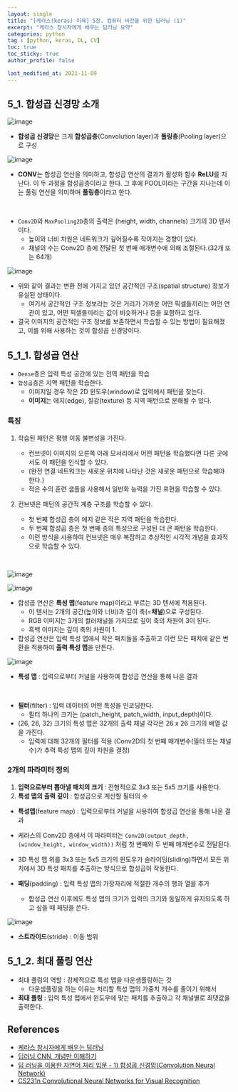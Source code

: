 ```yaml
---
layout: single
title: "[케라스(keras) 이해] 5장. 컴퓨터 비전을 위한 딥러닝 (1)"
excerpt: "케라스 창시자에게 배우는 딥러닝 요약"
categories: python
tag : [python, keras, DL, CV]
toc: true
toc_sticky: true
author_profile: false

last_modified_at: 2021-11-09
---
```


## 5_1. 합성곱 신경망 소개

![image](https://user-images.githubusercontent.com/78655692/140931554-e3da83fa-233e-47bf-8a2d-87fb728a0ef1.jpg)

- **합성곱 신경망**은 크게 **합성곱층**(Convolution layer)과 **풀링층**(Pooling layer)으로 구성

![image](https://user-images.githubusercontent.com/78655692/140943759-ffa78a7e-4d0e-4ba0-b614-abf7285f316a.png)

- **CONV**는 합성곱 연산을 의미하고, 합성곱 연산의 결과가 활성화 함수 **ReLU**를 지난다. 이 두 과정을 합성곱층이라고 한다. 그 후에 POOL이라는 구간을 지나는데 이는 풀링 연산을 의미하며 **풀링층**이라고 한다.

<br/>

- `Conv2D`와 `MaxPooling2D`층의 출력은 (height, width, channels) 크기의 3D 텐서이다.
  - 높이와 너비 차원은 네트워크가 깊어질수록 작아지는 경향이 있다.
  - 채널의 수는 Conv2D 층에 전달된 첫 번째 매개변수에 의해 조절된다.(32개 또는 64개)

![image](https://user-images.githubusercontent.com/78655692/140944365-adcafe9c-6f65-4e49-9944-a3ddecdfa35d.png)

- 위와 같이 결과는 변환 전에 가지고 있던 공간적인 구조(spatial structure) 정보가 유실된 상태이다.
  - 여기서 공간적인 구조 정보라는 것은 거리가 가까운 어떤 픽셀들끼리는 어떤 연관이 있고, 어떤 픽셀들끼리는 값이 비슷하거나 등을 포함하고 있다. 
- 결국 이미지의 공간적인 구조 정보를 보존하면서 학습할 수 있는 방법이 필요해졌고, 이를 위해 사용하는 것이 합성곱 신경망이다.


## 5_1_1. 합성곱 연산

- `Dense`층은 입력 특성 공간에 있는 전역 패턴을 학습
- `합성곱`층은 지역 패턴을 학습한다.
  - 이미지일 경우 작은 2D 윈도우(window)로 입력에서 패턴을 찾는다. 
  - **이미지**는 에지(edge), 질감(texture) 등 지역 패턴으로 분해될 수 있다.

### 특징 

1. 학습된 패턴은 평행 이동 불변성을 가진다.
   - 컨브넷이 이미지의 오른쪽 아래 모서리에서 어떤 패턴을 학습했다면 다른 곳에서도 이 패턴을 인식할 수 있다.
   - (완전 연결 네트워크는 새로운 위치에 나타난 것은 새로운 패턴으로 학습해야 한다.)
   - 적은 수의 훈련 샘플을 사용해서 일반화 능력을 가진 표현을 학습할 수 있다. 

2. 컨브넷은 패턴의 공간적 계층 구조를 학습할 수 있다.
   - 첫 번째 합성곱 층이 에지 같은 작은 지역 패턴을 학습한다.
   - 두 번째 합성곱 층은 첫 번째 층의 특성으로 구성된 더 큰 패턴을 학습한다.
   - 이런 방식을 사용하여 컨브넷은 매우 복잡하고 추상적인 시각적 개념을 효과적으로 학습할 수 있다. 

<br/>

![image](https://user-images.githubusercontent.com/78655692/140944632-b37eae0e-93de-45a5-ad6a-0836e479297d.png)

![image](https://user-images.githubusercontent.com/78655692/140944935-dd80e126-2748-43b6-9a3c-d55224af03cf.png)


- 합성곱 연산은 **특성 맵**(feature map)이라고 부르는 3D 텐서에 적용된다.
  - 이 텐서는 2개의 공간(높이와 너비)과 깊이 축(=**채널**)으로 구성된다.
  - RGB 이미지는 3개의 컬러채널을 가지므로 깊이 축의 차원이 3이 된다. 
  - 흑백 이미지는 깊이 축의 차원이 1.
- 합성곱 연산은 입력 특성 맵에서 작은 패치들을 추출하고 이런 모든 패치에 같은 변환을 적용하여 **출력 특성 맵**을 만든다.

![image](https://user-images.githubusercontent.com/78655692/140945274-ac6bcdaf-2985-4139-b04e-9acba677f203.png)

- **특성 맵** : 입력으로부터 커널을 사용하여 합성곱 연산을 통해 나온 결과

<br/>

- **필터**(filter) : 입력 데이터의 어떤 특성을 인코딩한다.
  - 필터 하나의 크기는 (patch_height, patch_width, input_depth)이다. 
- (26, 26, 32) 크기의 특성 맵은 32개의 출력 채널 각각은 26 x 26 크기의 배열 값을 가진다. 
  - 입력에 대해 32개의 필터를 적용 (Conv2D의 첫 번째 매개변수(필터 또는 채널 수)가 추력 특성 맵의 깊이 차원을 결정)

### 2개의 파라미터 정의 

1. **입력으로부터 뽑아낼 패치의 크기** : 전형적으로 3x3 또는 5x5 크기를 사용한다.
2. **특성 맵의 출력 깊이** : 합성곱으로 계산할 필터의 수

- **특성맵**(feature map) : 입력으로부터 커널을 사용하여 합성곱 연산을 통해 나온 결과

- 케라스의 Conv2D 층에서 이 파라미터는 `Conv2D(output_depth, (window_height, window_width))` 처럼 첫 번째와 두 번째 매개변수로 전달된다.
- 3D 특성 맵 위를 3x3 또는 5x5 크기의 윈도우가 슬라이딩(sliding)하면서 모든 위치에서 3D 특성 패치를 추출하는 방식으로 합성곱이 작동한다. 
- **패딩**(padding) : 입력 특성 맵의 가장자리에 적절한 개수의 행과 열을 추가
  - 합성곱 연산 이후에도 특성 맵의 크기가 입력의 크기와 동일하게 유지되도록 하고 싶을 때 패딩을 쓴다.

![image](https://user-images.githubusercontent.com/78655692/140945555-5dbccced-09bd-47b3-88e1-e7e8d014e4d3.png)

- **스트라이드**(stride) : 이동 범위

## 5_1_2. 최대 풀링 연산 

- 최대 풀링의 역할 : 강제적으로 특성 맵을 다운샘플링하는 것
  - 다운샘플링을 하는 이유는 처리할 특성 맵의 가중치 개수를 줄이기 위해서
- **최대 풀링** : 입력 특성 맵에서 윈도우에 맞는 패치를 추출하고 각 채널별로 최댓값을 출력한다.


## References

- [케라스 창시자에게 배우는 딥러닝](https://www.aladin.co.kr/shop/wproduct.aspx?ItemId=173992478)  
- [딥러닝 CNN, 개념만 이해하기](https://www.youtube.com/watch?v=9Cu2UfNO-gw)
- [딥 러닝을 이용한 자연어 처리 입문 - 1) 합성곱 신경망(Convolution Neural Network)](https://wikidocs.net/64066)
- [CS231n Convolutional Neural Networks for Visual Recognition](https://cs231n.github.io/convolutional-networks/)